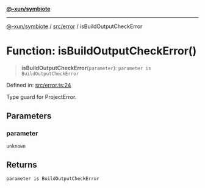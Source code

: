 [**@-xun/symbiote**](../../../README.md)

***

[@-xun/symbiote](../../../README.md) / [src/error](../README.md) / isBuildOutputCheckError

# Function: isBuildOutputCheckError()

> **isBuildOutputCheckError**(`parameter`): `parameter is BuildOutputCheckError`

Defined in: [src/error.ts:24](https://github.com/Xunnamius/symbiote/blob/cfd701ad0628c5e146048c1316e66e821d0bb3c4/src/error.ts#L24)

Type guard for ProjectError.

## Parameters

### parameter

`unknown`

## Returns

`parameter is BuildOutputCheckError`
